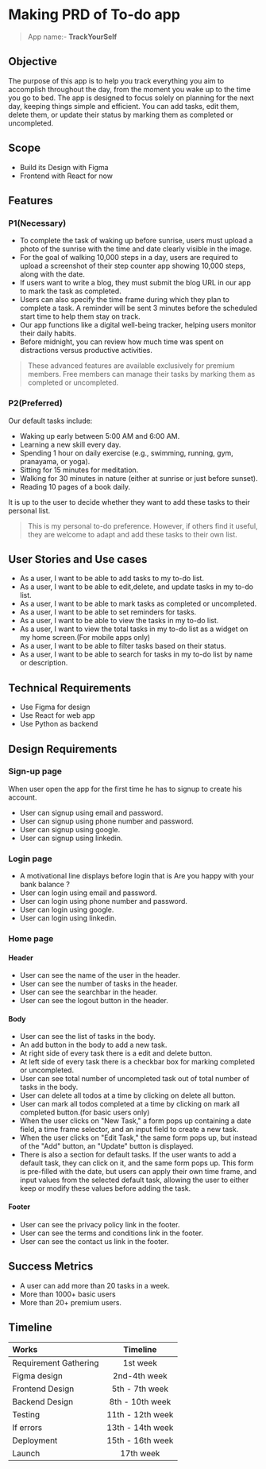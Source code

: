 # Making PRD of To-do app

> App name:- **TrackYourSelf**

## Objective

The purpose of this app is to help you track everything you aim to accomplish throughout the day, from the moment you wake up to the time you go to bed. The app is designed to focus solely on planning for the next day, keeping things simple and efficient. You can add tasks, edit them, delete them, or update their status by marking them as completed or uncompleted.

## Scope

- Build its Design with Figma
- Frontend with React for now

## Features

### P1(Necessary)

- To complete the task of waking up before sunrise, users must upload a photo of the sunrise with the time and date clearly visible in the image.
- For the goal of walking 10,000 steps in a day, users are required to upload a screenshot of their step counter app showing 10,000 steps, along with the date.
- If users want to write a blog, they must submit the blog URL in our app to mark the task as completed.
- Users can also specify the time frame during which they plan to complete a task. A reminder will be sent 3 minutes before the scheduled start time to help them stay on track.
- Our app functions like a digital well-being tracker, helping users monitor their daily habits.
- Before midnight, you can review how much time was spent on distractions versus productive activities.

> These advanced features are available exclusively for premium members.
> Free members can manage their tasks by marking them as completed or uncompleted.

### P2(Preferred)

Our default tasks include:

- Waking up early between 5:00 AM and 6:00 AM.
- Learning a new skill every day.
- Spending 1 hour on daily exercise (e.g., swimming, running, gym, pranayama, or yoga).
- Sitting for 15 minutes for meditation.
- Walking for 30 minutes in nature (either at sunrise or just before sunset).
- Reading 10 pages of a book daily.

It is up to the user to decide whether they want to add these tasks to their personal list.

> This is my personal to-do preference. However, if others find it useful, they are welcome to adapt and add these tasks to their own list.

## User Stories and Use cases

- As a user, I want to be able to add tasks to my to-do list.
- As a user, I want to be able to edit,delete, and update tasks in my to-do list.
- As a user, I want to be able to mark tasks as completed or uncompleted.
- As a user, I want to be able to set reminders for tasks.
- As a user, I want to be able to view the tasks in my to-do list.
- As a user, I want to view the total tasks in my to-do list as a widget on my home screen.(For mobile apps only)
- As a user, I want to be able to filter tasks based on their status.
- As a user, I want to be able to search for tasks in my to-do list by name or description.

## Technical Requirements

- Use Figma for design
- Use React for web app
- Use Python as backend

## Design Requirements

### Sign-up page

When user open the app for the first time he has to signup to create his account.

- User can signup using email and password.
- User can signup using phone number and password.
- User can signup using google.
- User can signup using linkedin.

### Login page

- A motivational line displays before login that is Are you happy with your bank balance ?
- User can login using email and password.
- User can login using phone number and password.
- User can login using google.
- User can login using linkedin.

### Home page

#### Header

- User can see the name of the user in the header.
- User can see the number of tasks in the header.
- User can see the searchbar in the header.
- User can see the logout button in the header.

#### Body

- User can see the list of tasks in the body.
- An add button in the body to add a new task.
- At right side of every task there is a edit and delete button.
- At left side of every task there is a checkbar box for marking completed or uncompleted.
- User can see total number of uncompleted task out of total number of tasks in the body.
- User can delete all todos at a time by clicking on delete all button.
- User can mark all todos completed at a time by clicking on mark all completed button.(for basic users only)
- When the user clicks on "New Task," a form pops up containing a date field, a time frame selector, and an input field to create a new task.
- When the user clicks on "Edit Task," the same form pops up, but instead of the "Add" button, an "Update" button is displayed.
- There is also a section for default tasks. If the user wants to add a default task, they can click on it, and the same form pops up. This form is pre-filled with the date, but users can apply their own time frame, and input values from the selected default task, allowing the user to either keep or modify these values before adding the task.

#### Footer

- User can see the privacy policy link in the footer.
- User can see the terms and conditions link in the footer.
- User can see the contact us link in the footer.

## Success Metrics

- A user can add more than 20 tasks in a week.
- More than 1000+ basic users
- More than 20+ premium users.

## Timeline

| Works                 |     Timeline     |
| :-------------------- | :--------------: |
| Requirement Gathering |     1st week     |
| Figma design          |   2nd-4th week   |
| Frontend Design       |  5th - 7th week  |
| Backend Design        | 8th - 10th week  |
| Testing               | 11th - 12th week |
| If errors             | 13th - 14th week |
| Deployment            | 15th - 16th week |
| Launch                |    17th week     |
